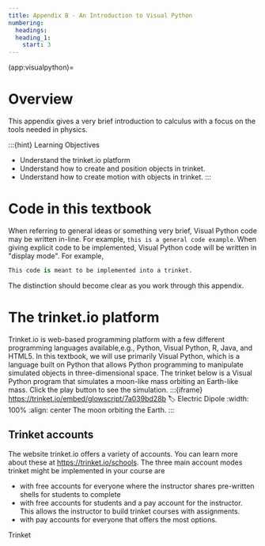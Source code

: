```yaml
---
title: Appendix B - An Introduction to Visual Python
numbering:
  headings:
  heading_1:
    start: 3
---
```

(app:visualpython)=
# Overview

This appendix gives a very brief introduction to calculus with a focus on the tools needed in physics. 
 
:::{hint} Learning Objectives
* Understand the trinket.io platform
* Understand how to create and position objects in trinket.
* Understand how to create motion with objects in trinket.
:::

# Code in this textbook
When referring to general ideas or something very brief, Visual Python code may be written in-line. For example, ```this is a general code example```. When giving explicit code to be implemented, Visual Python code will be written in "display mode". For example,
```python
This code is meant to be implemented into a trinket.
```
The distinction should become clear as you work through this appendix.

# The trinket.io platform

Trinket.io is web-based programming platform with a few different programming languages available,e.g., Python, Visual Python, R, Java, and HTML5. In this textbook, we will use primarily Visual Python, which is a language built on Python that allows Python programming to manipulate simulated objects in three-dimensional space. The trinket below is a Visual Python program that simulates a moon-like mass orbiting an Earth-like mass. Click the play button to see the simulation.
:::{iframe} https://trinket.io/embed/glowscript/7a039bd28b
:label: Electric Dipole
:width: 100%
:align: center
The moon orbiting the Earth.
:::

## Trinket accounts
The website trinket.io offers a variety of accounts. You can learn more about these at https://trinket.io/schools. The three main account modes trinket might be implemented in your course are
* with free accounts for everyone where the instructor shares pre-written shells for students to complete
* with free accounts for students and a pay account for the instructor. This allows the instructor to build trinket courses with assignments.
* with pay accounts for everyone that offers the most options.

Trinket